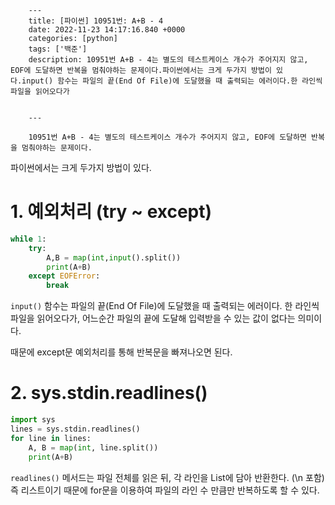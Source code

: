 

        ---
        title: [파이썬] 10951번: A+B - 4
        date: 2022-11-23 14:17:16.840 +0000
        categories: [python]
        tags: ['백준']
        description: 10951번 A+B - 4는 별도의 테스트케이스 개수가 주어지지 않고, EOF에 도달하면 반복을 멈춰야하는 문제이다.파이썬에서는 크게 두가지 방법이 있다.input() 함수는 파일의 끝(End Of File)에 도달했을 때 출력되는 에러이다.한 라인씩 파일을 읽어오다가
        
        
        ---

        10951번 A+B - 4는 별도의 테스트케이스 개수가 주어지지 않고, EOF에 도달하면 반복을 멈춰야하는 문제이다.

파이썬에서는 크게 두가지 방법이 있다.

# 1. 예외처리 (try ~ except)
```python
while 1:
    try:
        A,B = map(int,input().split())
        print(A+B)
    except EOFError:
        break
```

`input()` 함수는 파일의 끝(End Of File)에 도달했을 때 출력되는 에러이다.
한 라인씩 파일을 읽어오다가, 어느순간 파일의 끝에 도달해 입력받을 수 있는 값이 없다는 의미이다.

때문에 except문 예외처리를 통해 반복문을 빠져나오면 된다.

# 2. sys.stdin.readlines()
```python
import sys
lines = sys.stdin.readlines()
for line in lines:
    A, B = map(int, line.split())
    print(A+B)
```

`readlines()` 메서드는 파일 전체를 읽은 뒤, 각 라인을 List에 담아 반환한다. (\n 포함)
즉 리스트이기 때문에 for문을 이용하여 파일의 라인 수 만큼만 반복하도록 할 수 있다.

        